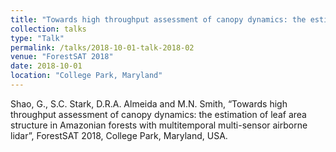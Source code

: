```yaml
---
title: "Towards high throughput assessment of canopy dynamics: the estimation of leaf area structure in Amazonian forests with multitemporal multi-sensor airborne lidar"
collection: talks
type: "Talk"
permalink: /talks/2018-10-01-talk-2018-02
venue: "ForestSAT 2018"
date: 2018-10-01
location: "College Park, Maryland"
---
```


Shao, G., S.C. Stark, D.R.A. Almeida and M.N. Smith, “Towards high throughput assessment of canopy dynamics: the estimation of leaf area structure in Amazonian forests with multitemporal multi-sensor airborne lidar”, ForestSAT 2018, College Park, Maryland, USA.
